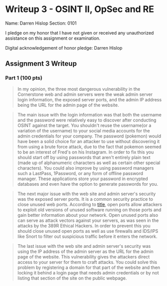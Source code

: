 Writeup 3 - OSINT II, OpSec and RE
======

Name: Darren Hislop
Section: 0101

I pledge on my honor that I have not given or received any unauthorized assistance on this assignment or examination.

Digital acknowledgement of honor pledge: Darren Hislop

## Assignment 3 Writeup

### Part 1 (100 pts)
>In my opinion, the three most dangerous vulnerability in the Cornerstone web and admin servers were the weak admin server login information, the exposed server ports, and the admin IP address being the URL for the admin page of the website.

>The main issue with the login information was that both the username and the password were relatively easy to discover after conducting OSINT against the target. You shouldn't  reuse the username(or a variation of the username) to your social media accounts for the admin credentials for your company. The password (pokemon) would have been a solid choice for an attacker to use without discovering it from using a brute force attack, due to the fact that pokemon seemed to be an interest of Fred's on his Instagram. In order to fix this you should start off by using passwords that aren't entirely plain text (made up of alphanumeric characters as well as certain other special characters). You could also improve by using password managers such a LastPass, 1Password, or any form of offline password manager. These applications store your password in encrypted databases and even have the option to generate passwords for you.

>The next major issue with the web site and admin server's security was the exposed server ports. It is a common security practice to close unused web ports. According to [title](https://www.acunetix.com/blog/articles/close-unused-open-ports/), open ports allow attackers to exploit old versions of unused software running on those ports and gain better information about your network. Open unused ports also can serve as attack vectors against your servers, as was seen in the attacks by the 389R Ethical Hackers. In order to prevent this you should close unused open ports as well as use firewalls and IDS/IPS like Snort to filter out suspicious traffic before it enters the network.

>The last issue with the web site and admin server's security was using the IP address of the admin server as the URL for the admin page of the website. This vulnerability gives the attackers direct access to your server for them to craft attacks. You could solve this problem by registering a domain for that part of the website and then locking it behind a login page that needs admin credentials or by not listing that section of the site on the public webpage.
